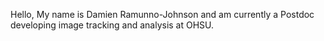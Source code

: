 Hello,
My name is Damien Ramunno-Johnson and am currently a Postdoc developing image tracking and analysis at OHSU.
